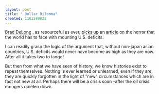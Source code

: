 ```yaml
--- 
layout: post
title: " Dollar Dilemma"
created: 1102599828
---
```

<a href="http://www.j-bradford-delong.net/">Brad DeLong</a> , as resourceful as ever, <a href="http://www.j-bradford-delong.net/movable_type/2005_archives/000046.html">picks up</a> an <a href="http://news.ft.com/cms/s/810ada20-4883-11d9-9162-00000e2511c8.html">article</a> on the horror that the world has to face with mounting U.S. deficits. 

I can readily grasp the logic of the argument that, without non-japan asian countries, U.S. deficits would never have become as high as they are now. After all it takes two to tango!

But then from what we have seen of history, we know histories exist to repeat themselves. Nothing is ever learned or unlearned, even if they are, they are quickly forgotten in the light of "new" circumstances which are in fact not new at all. Perhaps there will be a crisis soon -after the oil crisis mongers quieten down.

